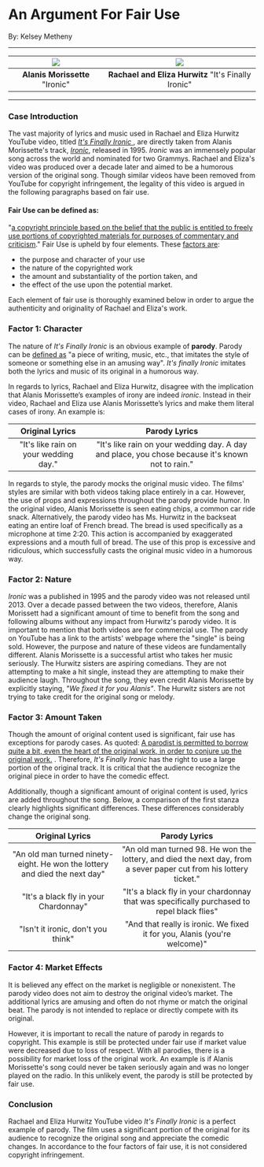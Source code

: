 # An Argument For Fair Use
By: Kelsey Metheny
___
| ![](http://www.careercapitalist.com/.a/6a00d8345275cf69e20134859aa35a970c)|![](https://si.wsj.net/public/resources/images/AR-AD220_IRONIC_G_20130801203402.jpg)|
|:---:|:---:|
|__Alanis Morissette__ "Ironic" | __Rachael and Eliza Hurwitz__ "It's Finally Ironic"|
 
___
 
### Case Introduction
The vast majority of lyrics and music used in Rachael and Eliza Hurwitz YouTube video, titled [_It's Finally Ironic_ ](https://www.youtube.com/watch?v=32LCwZFoKio), are directly taken from Alanis Morissette's track, [_Ironic_](https://www.youtube.com/watch?v=Jne9t8sHpUc), released in 1995. _Ironic_ was an immensely popular song across the world and nominated for two Grammys. Rachael and Eliza's video was produced over a decade later and aimed to be a humorous version of the original song. Though similar videos have been removed from YouTube for copyright infringement, the legality of this video is argued in the following paragraphs based on fair use. 
 
 
####  __Fair Use__ can be defined as:
 "[a copyright principle based on the belief that the public is entitled to freely use portions of copyrighted materials for purposes of commentary and criticism](http://fairuse.stanford.edu/overview/fair-use/)." Fair Use is upheld by four elements. These [factors are](http://fairuse.stanford.edu/overview/fair-use/four-factors/):
 * the purpose and character of your use
 * the nature of the copyrighted work
 * the amount and substantiality of the portion taken, and
 * the effect of the use upon the potential market.
 
Each element of fair use is thoroughly examined below in order to argue the authenticity and originality of Rachael and Eliza's work. 
 
### Factor 1: Character
The nature of _It's Finally Ironic_ is an obvious example of __parody__.  Parody can be [defined as](http://www.merriam-webster.com/dictionary/parody) "a piece of writing, music, etc., that imitates the style of someone or something else in an amusing way".  _It's finally Ironic_ imitates both the lyrics and music of its original in a humorous way. 

In regards to lyrics, Rachael and Eliza Hurwitz, disagree with the implication that Alanis Morissette’s examples of irony are indeed _ironic_. Instead in their video, Rachael and Eliza use Alanis Morissette’s lyrics and make them literal cases of irony.  An example is: 

|Original Lyrics|Parody Lyrics|
|:---:|:---:|
|"It's like rain on your wedding day."|"It's like rain on your wedding day. A day and place, you chose because it's known not to rain."|


In regards to style, the parody mocks the original music video. The films' styles are similar with both videos taking place entirely in a car.  However, the use of props and expressions throughout the parody provide humor. In the original video, Alanis Morissette is seen eating chips, a common car ride snack. Alternatively, the parody video has Ms. Hurwitz in the backseat eating an entire loaf of French bread. The bread is used specifically as a microphone at time 2:20. This action is accompanied by exaggerated expressions and a mouth full of bread. The use of this prop is excessive and ridiculous, which successfully casts the original music video in a humorous way.  
 
### Factor 2: Nature
 
_Ironic_  was a published in 1995 and the parody video was not released until 2013. Over a decade passed between the two videos, therefore, Alanis Morissett had a significant amount of time to benefit from the song and following albums without any impact from Hurwitz's parody video. It is important to mention that both videos are for commercial use. The parody on YouTube has a link to the artists' webpage where the "single" is being sold. However, the purpose and nature of these videos are fundamentally different. Alanis Morissette is a successful artist who takes her music seriously. The Hurwitz sisters are aspiring comedians. They are not attempting to make a hit single, instead they are attempting to make their audience laugh. Throughout the song, they even credit Alanis Morissette by explicitly staying, _"We fixed it for you Alanis"_. The Hurwitz sisters are not trying to take credit for the original song or melody. 

### Factor 3: Amount Taken
Though the amount of original content used is significant, fair use has exceptions for parody cases. As quoted: [A parodist is permitted to borrow quite a bit, even the heart of the original work, in order to conjure up the original work.]( http://fairuse.stanford.edu/overview/fair-use/four-factors/) . Therefore, _It's Finally Ironic_ has the right to use a large portion of the original track. It is critical that the audience recognize the original piece in order to have the comedic effect. 

Additionally, though a significant amount of original content is used, lyrics are added throughout the song. Below, a comparison of the first stanza clearly highlights significant differences. These differences considerably change the original song. 

|Original Lyrics|Parody Lyrics|
|:---:|:---:|
|"An old man turned ninety-eight. He won the lottery and died the next day"| "An old man turned 98. He won the lottery, and died the next day, from a sever paper cut from his lottery ticket."|
|"It's a black fly in your Chardonnay"| "It's a black fly in your chardonnay that was specifically purchased to repel black flies"|
|"Isn't it ironic, don't you think"| "And that really is ironic. We fixed it for you, Alanis (you're welcome)"|


### Factor 4: Market Effects
It is believed any effect on the market is negligible or nonexistent. The parody video does not aim to destroy the original video’s market. The additional lyrics are amusing and often do not rhyme or match the original beat. The parody is not intended to replace or directly compete with its original.

However, it is important to recall the nature of parody in regards to copyright. This example is still be protected under fair use if market value were decreased due to loss of respect.   With all parodies, there is a possibility for market loss of the original work. An example is if Alanis Morissette's song could never be taken seriously again and was no longer played on the radio. In this unlikely event, the parody is still be protected by fair use. 
 
### Conclusion 

Rachael and Eliza Hurwitz YouTube video _It's Finally Ironic_ is a perfect example of parody. The film uses a significant portion of the original for its audience to recognize the original song and appreciate the comedic changes. In accordance to the four factors of fair use, it is not considered copyright infringement.
